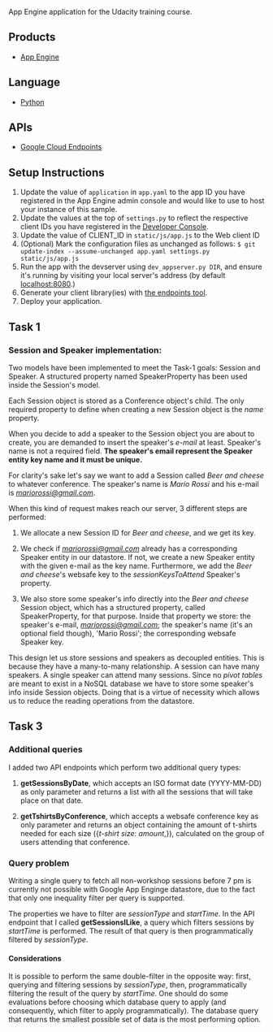 App Engine application for the Udacity training course.

## Products
- [App Engine][1]

## Language
- [Python][2]

## APIs
- [Google Cloud Endpoints][3]

## Setup Instructions
1. Update the value of `application` in `app.yaml` to the app ID you
   have registered in the App Engine admin console and would like to use to host
   your instance of this sample.
1. Update the values at the top of `settings.py` to
   reflect the respective client IDs you have registered in the
   [Developer Console][4].
1. Update the value of CLIENT_ID in `static/js/app.js` to the Web client ID
1. (Optional) Mark the configuration files as unchanged as follows:
   `$ git update-index --assume-unchanged app.yaml settings.py static/js/app.js`
1. Run the app with the devserver using `dev_appserver.py DIR`, and ensure it's running by visiting
   your local server's address (by default [localhost:8080][5].)
1. Generate your client library(ies) with [the endpoints tool][6].
1. Deploy your application.


[1]: https://developers.google.com/appengine
[2]: http://python.org
[3]: https://developers.google.com/appengine/docs/python/endpoints/
[4]: https://console.developers.google.com/
[5]: https://localhost:8080/
[6]: https://developers.google.com/appengine/docs/python/endpoints/endpoints_tool

## Task 1

### Session and Speaker implementation:

Two models have been implemented to meet the Task-1 goals: Session and Speaker.
A structured property named SpeakerProperty has been used inside the Session's model.

Each Session object is stored as a Conference object's child. The only required property to
define when creating a new Session object is the *name* property.

When you decide to add a speaker to the Session object you are about to create, you are demanded to insert the speaker's *e-mail* at least. Speaker's name is not a required field.
**The speaker's email represent the Speaker entity key name and it must be unique.**

For clarity's sake let's say we want to add a Session called *Beer and cheese* to whatever conference. The speaker's name is *Mario Rossi* and his e-mail is *mariorossi@gmail.com*. 

When this kind of request makes reach our server, 3 different steps are performed:

1. We allocate a new Session ID for *Beer and cheese*, and we get its key.

2. We check if *mariorossi@gmail.com* already has a corresponding Speaker entity in our datastore. If not, we create a new Speaker entity with the given e-mail as the key name. Furthermore, we add the *Beer and cheese*'s websafe key to the *sessionKeysToAttend* Speaker's property. 

3. We also store some speaker's info directly into the *Beer and cheese* Session object, which has a structured property, called SpeakerProperty, for that purpose. Inside that property we store: the speaker's e-mail, *mariorossi@gmail.com*; the speaker's name (it's an optional field though), 'Mario Rossi'; the corresponding websafe Speaker key. 

This design let us store sessions and speakers as decoupled entities. This is because they have a many-to-many relationship. A session can have many speakers. A single speaker can attend many sessions. Since no *pivot tables* are meant to exist in a NoSQL database we have to store some speaker's info inside Session objects. Doing that is a virtue of necessity which allows us to reduce the reading operations from the datastore.  


## Task 3

### Additional queries

I added two API endpoints which perform two additional query types:

1. **getSessionsByDate**, which accepts an ISO format date (YYYY-MM-DD) as only parameter and returns a list with all the sessions that will take place on that date.

2. **getTshirtsByConference**, which accepts a websafe conference key as only parameter and returns an object containing the amount of t-shirts needed for each size ({*t-shirt size*: *amount*,}), calculated on the group of users attending that conference. 

### Query problem

Writing a single query to fetch all non-workshop sessions before 7 pm is currently not possible with Google App Enginge datastore, due to the fact that only one inequality filter per query is supported.

The properties we have to filter are *sessionType* and *startTime*. In the API endpoint that I called **getSessionsILike**, a query which filters sessions by *startTime* is performed. The result of that query is then programmatically filtered by *sessionType*. 

#### Considerations

It is possible to perform the same double-filter in the opposite way: first, querying and filtering sessions by *sessionType*, then, programmatically filtering the result of the query by *startTime*. 
One should do some evaluations before choosing which database query to apply (and consequently, which filter to apply programmatically). The database query that returns the smallest possible set of data is the most performing option. 


